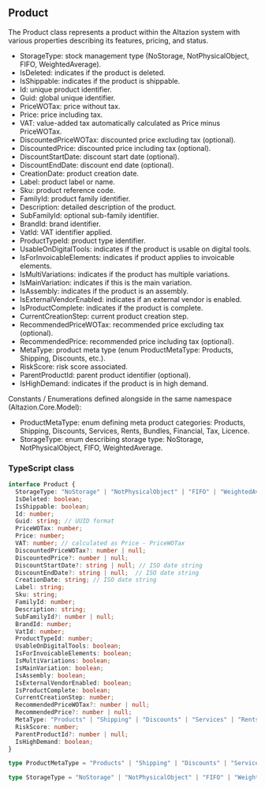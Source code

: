 ﻿## Product

The Product class represents a product within the Altazion system with various properties describing its features, pricing, and status.

- StorageType: stock management type (NoStorage, NotPhysicalObject, FIFO, WeightedAverage).
- IsDeleted: indicates if the product is deleted.
- IsShippable: indicates if the product is shippable.
- Id: unique product identifier.
- Guid: global unique identifier.
- PriceWOTax: price without tax.
- Price: price including tax.
- VAT: value-added tax automatically calculated as Price minus PriceWOTax.
- DiscountedPriceWOTax: discounted price excluding tax (optional).
- DiscountedPrice: discounted price including tax (optional).
- DiscountStartDate: discount start date (optional).
- DiscountEndDate: discount end date (optional).
- CreationDate: product creation date.
- Label: product label or name.
- Sku: product reference code.
- FamilyId: product family identifier.
- Description: detailed description of the product.
- SubFamilyId: optional sub-family identifier.
- BrandId: brand identifier.
- VatId: VAT identifier applied.
- ProductTypeId: product type identifier.
- UsableOnDigitalTools: indicates if the product is usable on digital tools.
- IsForInvoicableElements: indicates if product applies to invoicable elements.
- IsMultiVariations: indicates if the product has multiple variations.
- IsMainVariation: indicates if this is the main variation.
- IsAssembly: indicates if the product is an assembly.
- IsExternalVendorEnabled: indicates if an external vendor is enabled.
- IsProductComplete: indicates if the product is complete.
- CurrentCreationStep: current product creation step.
- RecommendedPriceWOTax: recommended price excluding tax (optional).
- RecommendedPrice: recommended price including tax (optional).
- MetaType: product meta type (enum ProductMetaType: Products, Shipping, Discounts, etc.).
- RiskScore: risk score associated.
- ParentProductId: parent product identifier (optional).
- IsHighDemand: indicates if the product is in high demand.

Constants / Enumerations defined alongside in the same namespace (Altazion.Core.Model):

- ProductMetaType: enum defining meta product categories: Products, Shipping, Discounts, Services, Rents, Bundles, Financial, Tax, Licence.
- StorageType: enum describing storage type: NoStorage, NotPhysicalObject, FIFO, WeightedAverage.

### TypeScript class
```typescript
interface Product {
  StorageType: "NoStorage" | "NotPhysicalObject" | "FIFO" | "WeightedAverage";
  IsDeleted: boolean;
  IsShippable: boolean;
  Id: number;
  Guid: string; // UUID format
  PriceWOTax: number;
  Price: number;
  VAT: number; // calculated as Price - PriceWOTax
  DiscountedPriceWOTax?: number | null;
  DiscountedPrice?: number | null;
  DiscountStartDate?: string | null; // ISO date string
  DiscountEndDate?: string | null;  // ISO date string
  CreationDate: string; // ISO date string
  Label: string;
  Sku: string;
  FamilyId: number;
  Description: string;
  SubFamilyId?: number | null;
  BrandId: number;
  VatId: number;
  ProductTypeId: number;
  UsableOnDigitalTools: boolean;
  IsForInvoicableElements: boolean;
  IsMultiVariations: boolean;
  IsMainVariation: boolean;
  IsAssembly: boolean;
  IsExternalVendorEnabled: boolean;
  IsProductComplete: boolean;
  CurrentCreationStep: number;
  RecommendedPriceWOTax?: number | null;
  RecommendedPrice?: number | null;
  MetaType: "Products" | "Shipping" | "Discounts" | "Services" | "Rents" | "Bundles" | "Financial" | "Tax" | "Licence";
  RiskScore: number;
  ParentProductId?: number | null;
  IsHighDemand: boolean;
}

type ProductMetaType = "Products" | "Shipping" | "Discounts" | "Services" | "Rents" | "Bundles" | "Financial" | "Tax" | "Licence";

type StorageType = "NoStorage" | "NotPhysicalObject" | "FIFO" | "WeightedAverage";
```
